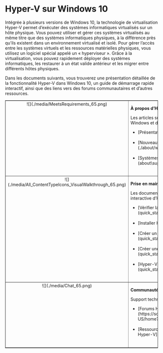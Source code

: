# Hyper-V sur Windows 10

Intégrée à plusieurs versions de Windows 10, la technologie de virtualisation Hyper-V permet d’exécuter des systèmes informatiques virtualisés sur un hôte physique. Vous pouvez utiliser et gérer ces systèmes virtualisés au même titre que des systèmes informatiques physiques, à la différence près qu’ils existent dans un environnement virtualisé et isolé. Pour gérer l’accès entre les systèmes virtuels et les ressources matérielles physiques, vous utilisez un logiciel spécial appelé un « hyperviseur ». Grâce à la virtualisation, vous pouvez rapidement déployer des systèmes informatiques, les restaurer à un état valide antérieur et les migrer entre différents hôtes physiques.

Dans les documents suivants, vous trouverez une présentation détaillée de la fonctionnalité Hyper-V dans Windows 10, un guide de démarrage rapide interactif, ainsi que des liens vers des forums communautaires et d’autres ressources.

<table border="1" style="background-color:FFFFCC;border-collapse:collapse;border:1px solid FFCC00;color:000000;width:100%" cellpadding="15" cellspacing="3">
    <tr valign="top">
        <td><center>![](./media/MeetsRequirements_65.png)</center></td>
        <td valign="top">
            <p><strong>À propos d’Hyper-V sur Windows</strong></p>
            <p>Les articles suivants offrent une présentation d’Hyper-V sur Windows et des informations.</p>
            <ul>
                <li class="unordered">[Présentation d’Hyper-V](./about/hyperv_on_windows.md)<br /><br /></li>
                <li class="unordered">[Nouveautés d’Hyper-V pour Windows 10](./about/whats_new.md)<br /><br /></li>
                <li class="unordered">[Systèmes d’exploitation invités pris en charge](about\supported_guest_os.md)<br /><br /></li>
            </ul>   
        </td>
    </tr>
    <tr valign="top">
        <td><center>![](./media/All_ContentTypeIcons_VisualWalkthrough_65.png)</center></td>
        <td valign="top">
            <p><strong>Prise en main d’Hyper-V</strong></p>
            <p>Les documents suivants offrent une présentation rapide et interactive d’Hyper-V sur Windows 10.</p>
            <ul>
                <li class="unordered">[Vérifier la configuration système requise](quick_start\walkthrough_compatibility.md)<br /><br /></li>
                <li class="unordered">[Installer Hyper-V](quick_start\walkthrough_install.md)<br /><br /></li>
                <li class="unordered">[Créer un commutateur virtuel](quick_start\walkthrough_virtual_switch.md)<br /><br /></li>
                <li class="unordered">[Créer une machine virtuelle](quick_start\walkthrough_create_vm.md)<br /><br /></li>
                <li class="unordered">[Hyper-V et PowerShell](quick_start\walkthrough_powershell.md)<br /><br /></li>
            </ul>
        </td>
    </tr>
    <tr valign="top">
        <td><center>![](./media/Chat_65.png)</center></td>
        <td valign="top">
            <p><strong>Communauté et support</strong></p>
            <p>Support technique supplémentaire et ressources de la communauté.</p>
            <ul>
                <li class="unordered">[Forums Hyper-V](https://social.technet.microsoft.com/Forums/windowsserver/en-US/home?forum=winserverhyperv)<br /><br /></li>
                <li class="unordered">[Ressources de la communauté sur les conteneurs Windows et Hyper-V](/virtualization/community/community_overview)<br /><br /></li>
            </ul>   
        </td>
    </tr>
</table>






<!--HONumber=Mar16_HO3-->


